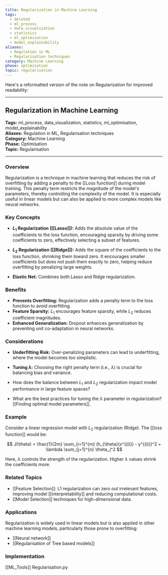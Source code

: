 ```yaml
---
title: Regularization in Machine Learning
tags:
  - deleted
  - ml_process
  - data_visualization
  - statistics
  - ml_optimisation
  - model_explainability
aliases:
  - Regulation in ML
  - Regularisation techniques
category: Machine Learning
phase: optimisation
topic: regularisation
---
```

Here's a reformatted version of the note on Regularization for improved readability:

---

## Regularization in Machine Learning

**Tags:** ml_process, data_visualization, statistics, ml_optimisation, model_explainability  
**Aliases:** Regulation in ML, Regularisation techniques  
**Category:** Machine Learning  
**Phase:** Optimisation  
**Topic:** Regularisation  

---

### Overview

Regularization is a technique in machine learning that reduces the risk of overfitting by adding a penalty to the [[Loss function]] during model training. This penalty term restricts the magnitude of the model's parameters, thereby controlling the complexity of the model. It is especially useful in linear models but can also be applied to more complex models like neural networks.

### Key Concepts

- **$L_1$ Regularization ([[Lasso]]):** Adds the absolute value of the coefficients to the loss function, encouraging sparsity by driving some coefficients to zero, effectively selecting a subset of features.
  
- **$L_2$ Regularization ([[Ridge]]):** Adds the square of the coefficients to the loss function, shrinking them toward zero. It encourages smaller coefficients but does not push them exactly to zero, helping reduce overfitting by penalizing large weights.

- **Elastic Net:** Combines both Lasso and Ridge regularization.

### Benefits

- **Prevents Overfitting:** Regularization adds a penalty term to the loss function to avoid overfitting.
- **Feature Sparsity:** $L_1$ encourages feature sparsity, while $L_2$ reduces coefficient magnitudes.
- **Enhanced Generalization:** Dropout enhances generalization by preventing unit co-adaptation in neural networks.

### Considerations

- **Underfitting Risk:** Over-penalizing parameters can lead to underfitting, where the model becomes too simplistic.
- **Tuning $\lambda$:** Choosing the right penalty term (i.e., $\lambda$) is crucial for balancing bias and variance.

- How does the balance between $L_1$ and $L_2$ regularization impact model performance in large feature spaces?
- What are the best practices for tuning the $\lambda$ parameter in regularization? [[Finding optimal model parameters]].

### Example

Consider a linear regression model with $L_2$ regularization (Ridge). The [[loss function]] would be:

$$ J(\theta) = \frac{1}{2m} \sum_{i=1}^{m} (h_{\theta}(x^{(i)}) - y^{(i)})^2 + \lambda \sum_{j=1}^{n} \theta_j^2 $$

Here, $\lambda$ controls the strength of the regularization. Higher $\lambda$ values shrink the coefficients more.
### Related Topics

- [[Feature Selection]]: L1 regularization can zero out irrelevant features, improving model [[interpretability]] and reducing computational costs.
- [[Model Selection]] techniques for high-dimensional data.

### Applications

Regularization is widely used in linear models but is also applied in other machine learning models, particularly those prone to overfitting:

- [[Neural network]]
- [[Regularisation of Tree based models]]

### Implementation

[[ML_Tools]]
Regularisation.py
